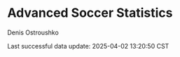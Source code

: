 # Advanced Soccer Statistics
Denis Ostroushko

<!-- gfm -->

Last successful data update: 2025-04-02 13:20:50 CST
